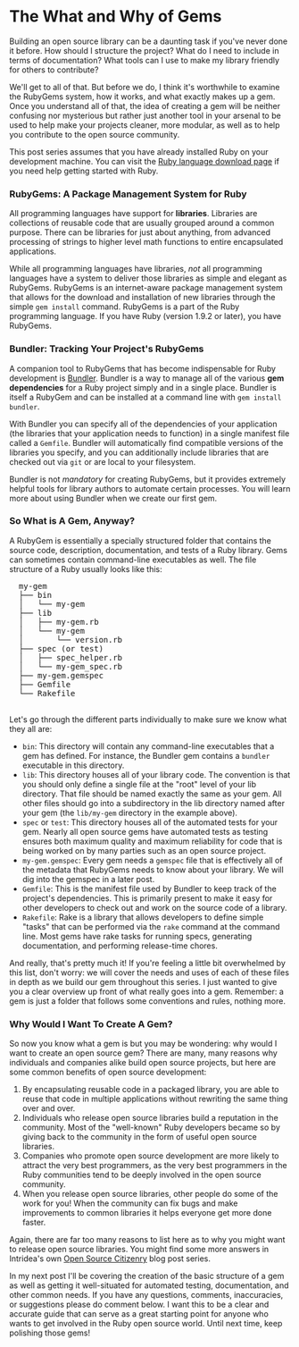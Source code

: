 # The What and Why of Gems

Building an open source library can be a daunting task if you've
never done it before. How should I structure the project? What do I need
to include in terms of documentation? What tools can I use to make my
library friendly for others to contribute?

We'll get to all of that. But before we do, I think it's worthwhile to
examine the RubyGems system, how it works, and what exactly makes up a
gem. Once you understand all of that, the idea of creating a gem will be
neither confusing nor mysterious but rather just another tool in your
arsenal to be used to help make your projects cleaner, more modular, as
well as to help you contribute to the open source community.

This post series assumes that you have already installed Ruby on your
development machine. You can visit the [Ruby language download 
page](http://www.ruby-lang.org/en/downloads/) if you need help getting
started with Ruby.

### RubyGems: A Package Management System for Ruby

All programming languages have support for **libraries**. Libraries are
collections of reusable code that are usually grouped around a common
purpose. There can be libraries for just about anything, from advanced
processing of strings to higher level math functions to entire
encapsulated applications.

While all programming languages have libraries, *not* all programming
languages have a system to deliver those libraries as simple and elegant
as RubyGems. RubyGems is an internet-aware package management system
that allows for the download and installation of new libraries through
the simple `gem install` command. RubyGems is a part of the Ruby 
programming language. If you have Ruby (version 1.9.2 or later), you have RubyGems.

### Bundler: Tracking Your Project's RubyGems

A companion tool to RubyGems that has become indispensable for Ruby
development is [Bundler](http://gembundler.com/). Bundler is a way
to manage all of the various **gem dependencies** for a Ruby project
simply and in a single place. Bundler is itself a RubyGem and can be
installed at a command line with `gem install bundler`.

With Bundler you can specify all of the dependencies of your application
(the libraries that your application needs to function) in a single
manifest file called a `Gemfile`. Bundler will automatically find
compatible versions of the libraries you specify, and you can additionally
include libraries that are checked out via `git` or are local to your
filesystem.

Bundler is not *mandatory* for creating RubyGems, but it provides
extremely helpful tools for library authors to automate certain 
processes. You will learn more about using Bundler when we create our
first gem.

### So What is A Gem, Anyway?

A RubyGem is essentially a specially structured folder that contains the
source code, description, documentation, and tests of a Ruby library.
Gems can sometimes contain command-line executables as well. The file
structure of a Ruby usually looks like this:

<pre>
  my-gem
  ├── bin        
  │   └── my-gem 
  ├── lib        
  │   ├── my-gem.rb 
  │   └── my-gem    
  │       └── version.rb
  ├── spec (or test)
  │   ├── spec_helper.rb 
  │   └── my-gem_spec.rb
  ├── my-gem.gemspec
  ├── Gemfile   
  └── Rakefile

</pre>

Let's go through the different parts individually to make sure we know
what they all are:

* `bin`: This directory will contain any command-line executables that
  a gem has defined. For instance, the Bundler gem contains a `bundler`
  executable in this directory.
* `lib`: This directory houses all of your library code. The convention is
  that you should only define a single file at the "root" level of your
  lib directory. That file should be named exactly the same as your gem.
  All other files should go into a subdirectory in the lib directory
  named after your gem (the `lib/my-gem` directory in the example above).
* `spec` or `test`: This directory houses all of the automated tests for
  your gem. Nearly all open source gems have automated tests as testing
  ensures both maximum quality and maximum reliability for code that is
  being worked on by many parties such as an open source project.
* `my-gem.gemspec`: Every gem needs a `gemspec` file that is effectively
  all of the metadata that RubyGems needs to know about your library. We
  will dig into the gemspec in a later post.
* `Gemfile`: This is the manifest file used by Bundler to keep track of
  the project's dependencies. This is primarily present to make it easy
  for other developers to check out and work on the source code of a
  library.
* `Rakefile`: Rake is a library that allows developers to define simple
  "tasks" that can be performed via the `rake` command at the command
  line. Most gems have rake tasks for running specs, generating documentation,
  and performing release-time chores.

And really, that's pretty much it! If you're feeling a little bit
overwhelmed by this list, don't worry: we will cover the needs and uses
of each of these files in depth as we build our gem throughout this
series. I just wanted to give you a clear overview up front of what
really goes into a gem. Remember: a gem is just a folder that follows
some conventions and rules, nothing more.

### Why Would I Want To Create A Gem?

So now you know what a gem is but you may be wondering: why would I
want to create an open source gem? There are many, many reasons why 
individuals and companies alike build open source projects, but here
are some common benefits of open source development:

1. By encapsulating reusable code in a packaged library, you are able
   to reuse that code in multiple applications without rewriting the
   same thing over and over.
2. Individuals who release open source libraries build a reputation in
   the community. Most of the "well-known" Ruby developers became so
   by giving back to the community in the form of useful open source
   libraries.
3. Companies who promote open source development are more likely to
   attract the very best programmers, as the very best programmers in
   the Ruby communities tend to be deeply involved in the open source
   community.
4. When you release open source libraries, other people do some of
   the work for you! When the community can fix bugs and make 
   improvements to common libraries it helps everyone get more done
   faster.

Again, there are far too many reasons to list here as to why you might
want to release open source libraries. You might find some more answers
in Intridea's own [Open Source Citizenry](http://intridea.com/blog/tag/open%20source%20citizenry) blog post series.

In my next post I'll be covering the creation of the basic structure of
a gem as well as getting it well-situated for automated testing, 
documentation, and other common needs. If you have any questions, comments,
inaccuracies, or suggestions please do comment below. I want this to be
a clear and accurate guide that can serve as a great starting point for
anyone who wants to get involved in the Ruby open source world. Until
next time, keep polishing those gems!